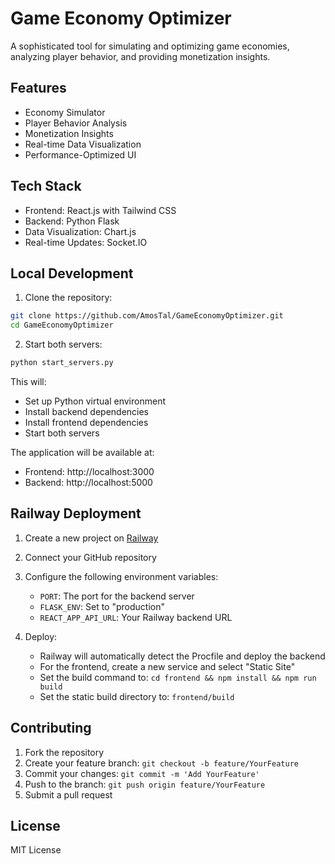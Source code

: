 # Game Economy Optimizer

A sophisticated tool for simulating and optimizing game economies, analyzing player behavior, and providing monetization insights.

## Features

- Economy Simulator
- Player Behavior Analysis
- Monetization Insights
- Real-time Data Visualization
- Performance-Optimized UI

## Tech Stack

- Frontend: React.js with Tailwind CSS
- Backend: Python Flask
- Data Visualization: Chart.js
- Real-time Updates: Socket.IO

## Local Development

1. Clone the repository:
```bash
git clone https://github.com/AmosTal/GameEconomyOptimizer.git
cd GameEconomyOptimizer
```

2. Start both servers:
```bash
python start_servers.py
```

This will:
- Set up Python virtual environment
- Install backend dependencies
- Install frontend dependencies
- Start both servers

The application will be available at:
- Frontend: http://localhost:3000
- Backend: http://localhost:5000

## Railway Deployment

1. Create a new project on [Railway](https://railway.app/)

2. Connect your GitHub repository

3. Configure the following environment variables:
   - `PORT`: The port for the backend server
   - `FLASK_ENV`: Set to "production"
   - `REACT_APP_API_URL`: Your Railway backend URL

4. Deploy:
   - Railway will automatically detect the Procfile and deploy the backend
   - For the frontend, create a new service and select "Static Site"
   - Set the build command to: `cd frontend && npm install && npm run build`
   - Set the static build directory to: `frontend/build`

## Contributing

1. Fork the repository
2. Create your feature branch: `git checkout -b feature/YourFeature`
3. Commit your changes: `git commit -m 'Add YourFeature'`
4. Push to the branch: `git push origin feature/YourFeature`
5. Submit a pull request

## License

MIT License
